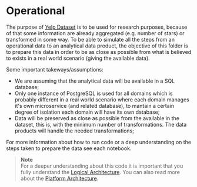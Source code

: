 # Operational

The purpose of [Yelp Dataset](https://www.yelp.com/dataset) is to be used for research purposes, because of
that some information are already aggregated (e.g. number of stars) or transformed in some way. To be able to
simulate all the steps from an operational data to an analytical data product, the objective of this
folder is to prepare this data in order to be as close as possible from what is believed to exists
in a real world scenario (giving the available data).

Some important takeways/assumptions:

* We are assuming that the analytical data will be available in a SQL database;
* Only one instance of PostgreSQL is used for all domains which is probably different in a real world
scenario where each domain manages it's own microservice (and related database), to mantain a certain degree
of isolation each domain will have its own database;
* Data will be preserved as close as possible from the available in the dataset, this is, with the minimum
number of transformations. The data products will handle the needed transformations;

For more information about how to run code or a deep understanding on the steps taken to prepare the data
see each notebook.

> **Note** </br>
> For a deeper understanding about this code it is important that you fully understand the
> [Logical Architecture](../docs/logical-architecture.md). You can also read more about the
> [Platform Architecture](../infra/README.md).
